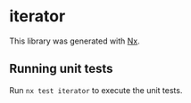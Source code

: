 # iterator

This library was generated with [Nx](https://nx.dev).

## Running unit tests

Run `nx test iterator` to execute the unit tests.

